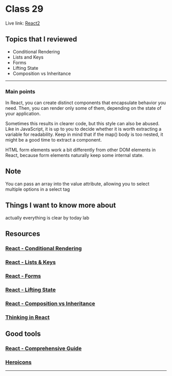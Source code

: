 # Class 29

Live link: [React2](https://muhammadqasemtarboush1.github.io/reading-notes/Class%2031/)

## Topics that I reviewed

* Conditional Rendering
* Lists and Keys
* Forms
* Lifting State
* Composition vs Inheritance

---

### Main points

In React, you can create distinct components that encapsulate behavior you need. Then, you can render only some of them, depending on the state of your application.

Sometimes this results in clearer code, but this style can also be abused. Like in JavaScript, it is up to you to decide whether it is worth extracting a variable for readability. Keep in mind that if the map() body is too nested, it might be a good time to extract a component.

HTML form elements work a bit differently from other DOM elements in React, because form elements naturally keep some internal state.

## Note

You can pass an array into the value attribute, allowing you to select multiple options in a select tag

## Things I want to know more about

actually everything is clear by today lab

## Resources

### [React - Conditional Rendering](https://reactjs.org/docs/conditional-rendering.html)

### [React - Lists & Keys](https://reactjs.org/docs/lists-and-keys.html)

### [React - Forms](https://reactjs.org/docs/forms.html)

### [React - Lifting State](https://reactjs.org/docs/lifting-state-up.html)

### [React - Composition vs Inheritance](https://reactjs.org/docs/composition-vs-inheritance.html)

### [Thinking in React](https://reactjs.org/docs/thinking-in-react.html)

## Good tools

### [React - Comprehensive Guide](https://tylermcginnis.com/reactjs-tutorial-a-comprehensive-guide-to-building-apps-with-react/)

### [Heroicons](https://heroicons.com/)

---
